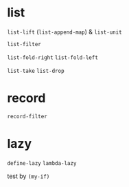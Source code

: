 # list

`list-lift` (`list-append-map`) & `list-unit`

`list-filter`

`list-fold-right`
`list-fold-left`

`list-take`
`list-drop`

# record

`record-filter`

# lazy

`define-lazy`
`lambda-lazy`

test by `(my-if)`
